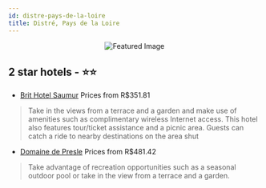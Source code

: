 ```yaml
---
id: distre-pays-de-la-loire
title: Distré, Pays de la Loire
---
```


<center><img src="https://i.travelapi.com/hotels/6000000/5060000/5055800/5055728/0b210d5b_b.jpg" alt="Featured Image" /></center>


##  2 star hotels - ⭐️⭐️

-    [Brit Hotel Saumur](https://us.hurb.com/hotels/distre/brit-hotel-saumur-JNP-JP543768?cmp=18055) Prices from R$351.81
   > Take in the views from a terrace and a garden and make use of amenities such as complimentary wireless Internet access. This hotel also features tour/ticket assistance and a picnic area. Guests can catch a ride to nearby destinations on the area shut
-    [Domaine de Presle](https://us.hurb.com/hotels/distre/domaine-de-presle-JNP-JP628433?cmp=18055) Prices from R$481.42
   > Take advantage of recreation opportunities such as a seasonal outdoor pool or take in the view from a terrace and a garden.
